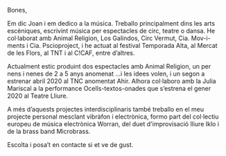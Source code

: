 Bones,

Em dic Joan i em dedico a la música. Treballo principalment dins les arts escèniques, escrivint música per espectacles de circ, teatre o dansa. He col·laborat amb Animal Religion, Los Galindos, Circ Vermut, Cia. Mov-i-ments i Cia. Pscioproject, i he actuat al festival Temporada Alta, al Mercat de les Flors, al TNT i al C!CAF, entre d’altres.

Actualment estic produint dos espectacles amb Animal Religion, un per nens i nenes de 2 a 5 anys anomenat ...i les idees volen, i un segon a estrenar abril 2020 al TNC anomentat Ahir. Alhora col·laboro amb la Julia Mariscal a la performance Ocells-textos-onades que s’estrena el gener 2020 al Teatre Lliure.

A més d’aquests projectes interdisciplinaris també treballo en el meu projecte personal mesclant vibràfon i electrònica, formo part del col·lectiu europeu de música electrònica Worran, del duet d'improvisació lliure Iklo i de la brass band Microbrass.

Escolta i posa’t en contacte si et ve de gust.
